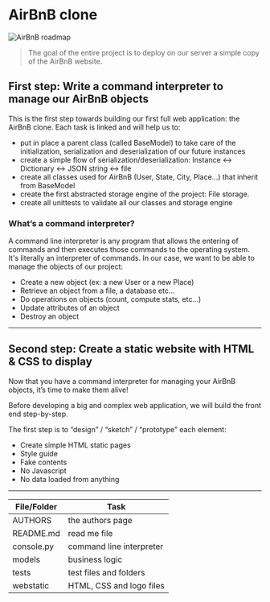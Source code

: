 # AirBnB clone

![AirBnB roadmap](https://s3.amazonaws.com/intranet-projects-files/concepts/74/hbnb_step1.png)

> The goal of the entire project is to deploy on our server a simple copy of the AirBnB website.

## First step: Write a command interpreter to manage our AirBnB objects

This is the first step towards building our first full web application: the AirBnB clone.
Each task is linked and will help us to:

- put in place a parent class (called BaseModel) to take care of the initialization, serialization and deserialization of our future instances
- create a simple flow of serialization/deserialization: Instance <-> Dictionary <-> JSON string <-> file
- create all classes used for AirBnB (User, State, City, Place…) that inherit from BaseModel
- create the first abstracted storage engine of the project: File storage.
- create all unittests to validate all our classes and storage engine

### What’s a command interpreter?

A command line interpreter is any program that allows the entering of commands and then executes those commands to the operating system. It's literally an interpreter of commands. In our case, we want to be able to manage the objects of our project:

- Create a new object (ex: a new User or a new Place)
- Retrieve an object from a file, a database etc…
- Do operations on objects (count, compute stats, etc…)
- Update attributes of an object
- Destroy an object

---

## Second step: Create a static website with HTML & CSS to display

Now that you have a command interpreter for managing your AirBnB objects, it’s time to make them alive!

Before developing a big and complex web application, we will build the front end step-by-step.

The first step is to “design” / “sketch” / “prototype” each element:

- Create simple HTML static pages
- Style guide
- Fake contents
- No Javascript
- No data loaded from anything

---
File/Folder|Task
---|---
AUTHORS | the authors page
README.md | read me file
console.py | command line interpreter
models | business logic
tests | test files and folders
webstatic | HTML, CSS and logo files
